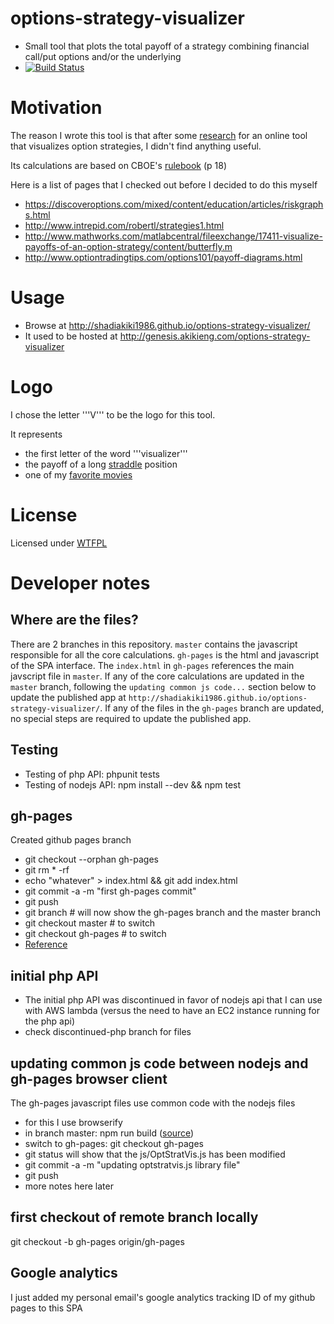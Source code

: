 # options-strategy-visualizer
* Small tool that plots the total payoff of a strategy combining financial call/put options and/or the underlying
* [![Build Status](https://secure.travis-ci.org/shadiakiki1986/options-strategy-visualizer.png)](http://travis-ci.org/shadiakiki1986/options-strategy-visualizer)

# Motivation
The reason I wrote this tool is that after some [research](http://lmgtfy.com/?q=options+strategy+visualize) for an online tool that visualizes option strategies, I didn't find anything useful.

Its calculations are based on CBOE's [rulebook](http://www.cboe.com/micro/margin/strategy.aspx) (p 18)

Here is a list of pages that I checked out before I decided to do this myself
* https://discoveroptions.com/mixed/content/education/articles/riskgraphs.html 
* http://www.intrepid.com/robertl/strategies1.html
* http://www.mathworks.com/matlabcentral/fileexchange/17411-visualize-payoffs-of-an-option-strategy/content/butterfly.m
* http://www.optiontradingtips.com/options101/payoff-diagrams.html

# Usage
* Browse at http://shadiakiki1986.github.io/options-strategy-visualizer/
 * It used to be hosted at http://genesis.akikieng.com/options-strategy-visualizer

# Logo
I chose the letter '''V''' to be the logo for this tool.

It represents 
* the first letter of the word '''visualizer''' 
* the payoff of a long [straddle](https://en.wikipedia.org/wiki/Straddle) position
* one of my [favorite movies](https://en.wikipedia.org/wiki/V_for_Vendetta)

# License
Licensed under [WTFPL](http://www.wtfpl.net/)

# Developer notes
## Where are the files?
There are 2 branches in this repository. `master` contains the javascript responsible for all the core calculations. `gh-pages` is the html and javascript of the SPA interface. The `index.html` in `gh-pages` references the main javscript file in `master`. If any of the core calculations are updated in the `master` branch, following the `updating common js code...` section below to update the published app at `http://shadiakiki1986.github.io/options-strategy-visualizer/`. If any of the files in the `gh-pages` branch are updated, no special steps are required to update the published app.

## Testing
* Testing of php API: phpunit tests
* Testing of nodejs API: npm install --dev && npm test

## gh-pages
Created github pages branch
* git checkout --orphan gh-pages
* git rm * -rf
* echo "whatever" > index.html && git add index.html
* git commit -a -m "first gh-pages commit"
* git push
* git branch # will now show the gh-pages branch and the master branch
* git checkout master # to switch
* git checkout gh-pages # to switch
* [Reference](https://help.github.com/articles/creating-project-pages-manually/)

## initial php API
* The initial php API was discontinued in favor of nodejs api that I can use with AWS lambda (versus the need to have an EC2 instance running for the php api)
* check discontinued-php branch for files

## updating common js code between nodejs and gh-pages browser client
The gh-pages javascript files use common code with the nodejs files
* for this I use browserify
* in branch master: npm run build ([source](https://github.com/substack/browserify-handbook#watchify))
* switch to gh-pages: git checkout gh-pages
* git status will show that the js/OptStratVis.js has been modified
* git commit -a -m "updating optstratvis.js library file"
* git push
* more notes here later

## first checkout of remote branch locally
git checkout -b gh-pages origin/gh-pages

## Google analytics
I just added my personal email's google analytics tracking ID of my github pages to this SPA
